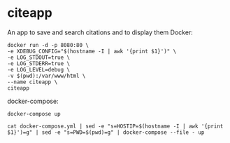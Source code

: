citeapp
=======

An app to save and search citations and to display them
Docker:
 ```
docker run -d -p 8080:80 \
 -e XDEBUG_CONFIG="$(hostname -I | awk '{print $1}')" \
 -e LOG_STDOUT=true \
 -e LOG_STDERR=true \
 -e LOG_LEVEL=debug \
 -v $(pwd):/var/www/html \
 --name citeapp \
 citeapp 
```

docker-compose:
 ```
docker-compose up 

cat docker-compose.yml | sed -e "s=HOSTIP=$(hostname -I | awk '{print $1}')=g" | sed -e "s=PWD=$(pwd)=g" | docker-compose --file - up
```